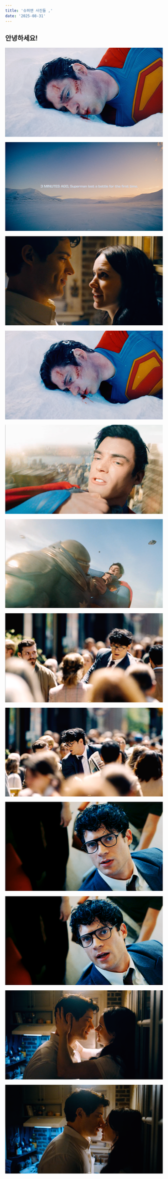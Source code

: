 ```yaml
---
title: '슈퍼맨 사진들 ,'
date: '2025-08-31'
---
```


## 안녕하세요!

![02 (1)](/images/02/02%20(1).jpg)

![02 (1)](/images/02/02%20(1).png)

![02 (10)](/images/02/02%20(10).png)

![02 (2)](/images/02/02%20(2).jpg)

![02 (2)](/images/02/02%20(2).png)

![02 (3)](/images/02/02%20(3).png)

![02 (4)](/images/02/02%20(4).png)

![02 (5)](/images/02/02%20(5).png)

![02 (6)](/images/02/02%20(6).png)

![02 (7)](/images/02/02%20(7).png)

![02 (8)](/images/02/02%20(8).png)

![02 (9)](/images/02/02%20(9).png)